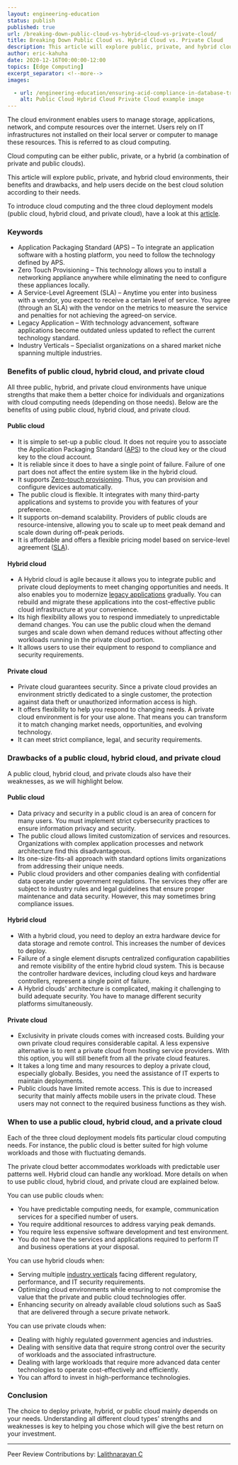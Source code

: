 ```yaml
---
layout: engineering-education
status: publish
published: true
url: /breaking-down-public-cloud-vs-hybrid—cloud-vs-private-cloud/
title: Breaking Down Public Cloud vs. Hybrid Cloud vs. Private Cloud
description: This article will explore public, private, and hybrid cloud environments, their benefits and drawbacks, and help users decide on the best cloud solution according to their needs.
author: eric-kahuha
date: 2020-12-16T00:00:00-12:00
topics: [Edge Computing]
excerpt_separator: <!--more-->
images:

  - url: /engineering-education/ensuring-acid-compliance-in-database-transactions/hero.jpg
    alt: Public Cloud Hybrid Cloud Private Cloud example image
---
```

The cloud environment enables users to manage storage, applications, network, and compute resources over the internet. Users rely on IT infrastructures not installed on their local server or computer to manage these resources. This is referred to as cloud computing. 
<!--more-->
Cloud computing can be either public, private, or a hybrid (a combination of private and public clouds).

This article will explore public, private, and hybrid cloud environments, their benefits and drawbacks, and help users decide on the best cloud solution according to their needs.

To introduce cloud computing and the three cloud deployment models (public cloud, hybrid cloud, and private cloud), have a look at this [article](/introduction-to-cloud-computing/).

### Keywords
- Application Packaging Standard (APS) – To integrate an application software with a hosting platform, you need to follow the technology defined by APS.
- Zero Touch Provisioning – This technology allows you to install a networking appliance anywhere while eliminating the need to configure these appliances locally.
- A Service-Level Agreement (SLA) – Anytime you enter into business with a vendor, you expect to receive a certain level of service. You agree (through an SLA) with the vendor on the metrics to measure the service and penalties for not achieving the agreed-on service.
- Legacy Application – With technology advancement, software applications become outdated unless updated to reflect the current technology standard.
- Industry Verticals – Specialist organizations on a shared market niche spanning multiple industries.

### Benefits of public cloud, hybrid cloud, and private cloud
All three public, hybrid, and private cloud environments have unique strengths that make them a better choice for individuals and organizations with cloud computing needs (depending on those needs). Below are the benefits of using public cloud, hybrid cloud, and private cloud.

#### Public cloud
- It is simple to set-up a public cloud. It does not require you to associate the Application Packaging Standard ([APS](https://en.wikipedia.org/wiki/Application_Packaging_Standard)) to the cloud key or the cloud key to the cloud account.
- It is reliable since it does to have a single point of failure. Failure of one part does not affect the entire system like in the hybrid cloud.
- It supports [Zero-touch provisioning](https://www.infradata.com/news-blog/what-is-zero-touch-provisioning/). Thus, you can provision and configure devices automatically.
- The public cloud is flexible. It integrates with many third-party applications and systems to provide you with features of your preference.
- It supports on-demand scalability. Providers of public clouds are resource-intensive, allowing you to scale up to meet peak demand and scale down during off-peak periods.
- It is affordable and offers a flexible pricing model based on service-level agreement ([SLA](https://www.cio.com/article/2438284/outsourcing-sla-definitions-and-solutions.html#)).

#### Hybrid cloud
- A Hybrid cloud is agile because it allows you to integrate public and private cloud deployments to meet changing opportunities and needs. It also enables you to modernize [legacy applications](https://www.techopedia.com/definition/177/legacy-application) gradually. You can rebuild and migrate these applications into the cost-effective public cloud infrastructure at your convenience.
- Its high flexibility allows you to respond immediately to unpredictable demand changes. You can use the public cloud when the demand surges and scale down when demand reduces without affecting other workloads running in the private cloud portion.
- It allows users to use their equipment to respond to compliance and security requirements.

#### Private cloud
- Private cloud guarantees security. Since a private cloud provides an environment strictly dedicated to a single customer, the protection against data theft or unauthorized information access is high.
- It offers flexibility to help you respond to changing needs. A private cloud environment is for your use alone. That means you can transform it to match changing market needs, opportunities, and evolving technology.
- It can meet strict compliance, legal, and security requirements.

### Drawbacks of a public cloud, hybrid cloud, and private cloud
A public cloud, hybrid cloud, and private clouds also have their weaknesses, as we will highlight below.

#### Public cloud
- Data privacy and security in a public cloud is an area of concern for many users. You must implement strict cybersecurity practices to ensure information privacy and security.
- The public cloud allows limited customization of services and resources. Organizations with complex application processes and network architecture find this disadvantageous.
- Its one-size-fits-all approach with standard options limits organizations from addressing their unique needs.
- Public cloud providers and other companies dealing with confidential data operate under government regulations. The services they offer are subject to industry rules and legal guidelines that ensure proper maintenance and data security. However, this may sometimes bring compliance issues.

#### Hybrid cloud
- With a hybrid cloud, you need to deploy an extra hardware device for data storage and remote control. This increases the number of devices to deploy.
- Failure of a single element disrupts centralized configuration capabilities and remote visibility of the entire hybrid cloud system. This is because the controller hardware devices, including cloud keys and hardware controllers, represent a single point of failure.
- A Hybrid clouds' architecture is complicated, making it challenging to build adequate security. You have to manage different security platforms simultaneously.

#### Private cloud
- Exclusivity in private clouds comes with increased costs. Building your own private cloud requires considerable capital. A less expensive alternative is to rent a private cloud from hosting service providers. With this option, you will still benefit from all the private cloud features.
- It takes a long time and many resources to deploy a private cloud, especially globally. Besides, you need the assistance of IT experts to maintain deployments.
- Public clouds have limited remote access. This is due to increased security that mainly affects mobile users in the private cloud. These users may not connect to the required business functions as they wish.

### When to use a public cloud, hybrid cloud, and a private cloud
Each of the three cloud deployment models fits particular cloud computing needs. For instance, the public cloud is better suited for high volume workloads and those with fluctuating demands. 

The private cloud better accommodates workloads with predictable user patterns well. Hybrid cloud can handle any workload. More details on when to use public cloud, hybrid cloud, and private cloud are explained below.

You can use public clouds when:

- You have predictable computing needs, for example, communication services for a specified number of users.
- You require additional resources to address varying peak demands.
- You require less expensive software development and test environment.
- You do not have the services and applications required to perform IT and business operations at your disposal.

You can use hybrid clouds when:

- Serving multiple [industry verticals](https://pitchbook.com/what-are-industry-verticals) facing different regulatory, performance, and IT security requirements.
- Optimizing cloud environments while ensuring to not compromise the value that the private and public cloud technologies offer.
- Enhancing security on already available cloud solutions such as SaaS that are delivered through a secure private network.

You can use private clouds when:

- Dealing with highly regulated government agencies and industries.
- Dealing with sensitive data that require strong control over the security of workloads and the associated infrastructure.
- Dealing with large workloads that require more advanced data center technologies to operate cost-effectively and efficiently.
- You can afford to invest in high-performance technologies.

### Conclusion
The choice to deploy private, hybrid, or public cloud mainly depends on your needs. Understanding all different cloud types' strengths and weaknesses is key to helping you chose which will give the best return on your investment.

---
Peer Review Contributions by: [Lalithnarayan C](/engineering-education/authors/lalithnarayan-c/)